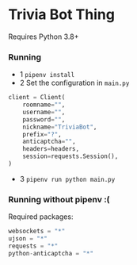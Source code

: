 # Trivia Bot Thing
Requires Python 3.8+
### Running
- 1 `pipenv install`
- 2 Set the configuration in `main.py`
```py
client = Client(
    roomname="",
    username="",
    password="",
    nickname="TriviaBot",
    prefix="?",
    anticaptcha="",
    headers=headers,
    session=requests.Session(),
)
```
- 3 `pipenv run python main.py`

### Running without pipenv :(
Required packages:

```py
websockets = "*"
ujson = "*"
requests = "*"
python-anticaptcha = "*"
```
